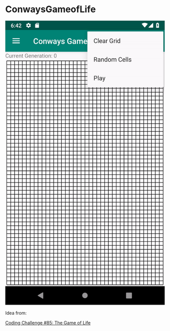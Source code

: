 # ConwaysGameofLife

![](https://github.com/Sergio81/ConwaysGameofLife/blob/master/ConwaysGameOfLife.gif)



Idea from:

[Coding Challenge #85: The Game of Life](https://www.youtube.com/watch?v=FWSR_7kZuYg&t=102s)

